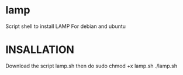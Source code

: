 # lamp
Script shell to install LAMP For debian and ubuntu 
# INSALLATION 
Download the script lamp.sh 
then 
do 
sudo chmod +x lamp.sh 
  ./lamp.sh 
